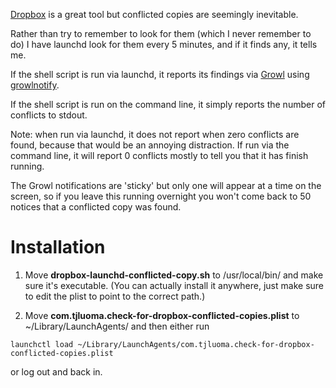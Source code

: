 
[Dropbox](https://www.dropbox.com/home) is a great tool but conflicted copies are seemingly inevitable.

Rather than try to remember to look for them (which I never remember to do) I have launchd look for them every 5 minutes, and if it finds any, it tells me.

If the shell script is run via launchd, it reports its findings via [Growl](http://growl.info) using  [growlnotify](http://growl.info/extras.php/).

If the shell script is run on the command line, it simply reports the number of conflicts to stdout.

Note: when run via launchd, it does not report when zero conflicts are found, because that would be an annoying distraction. If run via the command line, it will report 0 conflicts mostly to tell you that it has finish running.

The Growl notifications are 'sticky' but only one will appear at a time on the screen, so if you leave this running overnight you won't come back to 50 notices that a conflicted copy was found.

# Installation

1.  Move **dropbox-launchd-conflicted-copy.sh** to /usr/local/bin/ and make sure it's executable. (You can actually install it anywhere, just make sure to edit the plist to point to the correct path.)

2. Move **com.tjluoma.check-for-dropbox-conflicted-copies.plist** to ~/Library/LaunchAgents/ and then either run

`launchctl load ~/Library/LaunchAgents/com.tjluoma.check-for-dropbox-conflicted-copies.plist`

or log out and back in.



